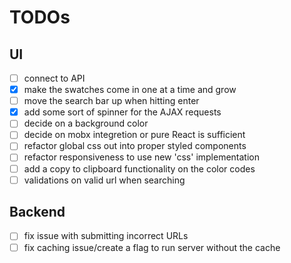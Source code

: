 # TODOs

## UI

- [ ] connect to API
- [x] make the swatches come in one at a time and grow
- [ ] move the search bar up when hitting enter
- [x] add some sort of spinner for the AJAX requests
- [ ] decide on a background color
- [ ] decide on mobx integretion or pure React is sufficient
- [ ] refactor global css out into proper styled components
- [ ] refactor responsiveness to use new 'css' implementation
- [ ] add a copy to clipboard functionality on the color codes
- [ ] validations on valid url when searching

## Backend
- [ ] fix issue with submitting incorrect URLs
- [ ] fix caching issue/create a flag to run server without the cache
